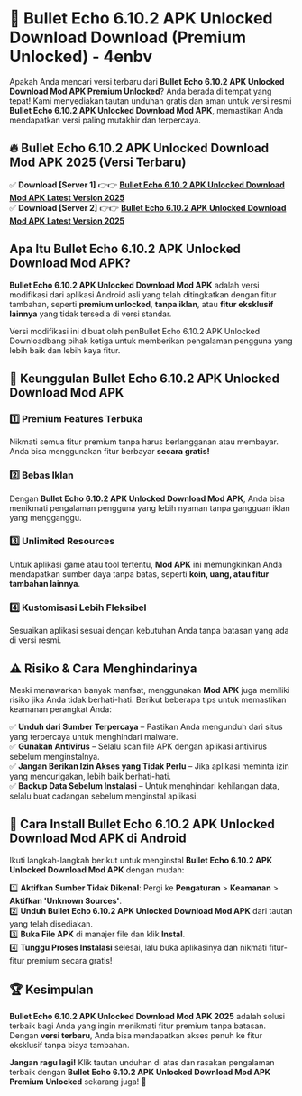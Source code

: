 # 🎯 Bullet Echo 6.10.2 APK Unlocked Download  Download (Premium Unlocked) -  4enbv

Apakah Anda mencari versi terbaru dari **Bullet Echo 6.10.2 APK Unlocked Download Mod APK Premium Unlocked**? Anda berada di tempat yang tepat! Kami menyediakan tautan unduhan gratis dan aman untuk versi resmi **Bullet Echo 6.10.2 APK Unlocked Download Mod APK**, memastikan Anda mendapatkan versi paling mutakhir dan terpercaya.

## 🔥 Bullet Echo 6.10.2 APK Unlocked Download Mod APK 2025 (Versi Terbaru)

✅ **Download [Server 1]** 👉👉 [**Bullet Echo 6.10.2 APK Unlocked Download Mod APK Latest Version 2025**](https://momento.my/?title=Bullet_Echo_6.10.2_APK_Unlocked_Download)  
✅ **Download [Server 2]** 👉👉 [**Bullet Echo 6.10.2 APK Unlocked Download Mod APK Latest Version 2025**](https://momento.my/?title=Bullet_Echo_6.10.2_APK_Unlocked_Download)  

## Apa Itu Bullet Echo 6.10.2 APK Unlocked Download Mod APK?

**Bullet Echo 6.10.2 APK Unlocked Download Mod APK** adalah versi modifikasi dari aplikasi Android asli yang telah ditingkatkan dengan fitur tambahan, seperti **premium unlocked**, **tanpa iklan**, atau **fitur eksklusif lainnya** yang tidak tersedia di versi standar.

Versi modifikasi ini dibuat oleh penBullet Echo 6.10.2 APK Unlocked Downloadbang pihak ketiga untuk memberikan pengalaman pengguna yang lebih baik dan lebih kaya fitur.

## 🎯 Keunggulan Bullet Echo 6.10.2 APK Unlocked Download Mod APK

### 1️⃣ Premium Features Terbuka
Nikmati semua fitur premium tanpa harus berlangganan atau membayar. Anda bisa menggunakan fitur berbayar **secara gratis!**

### 2️⃣ Bebas Iklan
Dengan **Bullet Echo 6.10.2 APK Unlocked Download Mod APK**, Anda bisa menikmati pengalaman pengguna yang lebih nyaman tanpa gangguan iklan yang mengganggu.

### 3️⃣ Unlimited Resources
Untuk aplikasi game atau tool tertentu, **Mod APK** ini memungkinkan Anda mendapatkan sumber daya tanpa batas, seperti **koin, uang, atau fitur tambahan lainnya**.

### 4️⃣ Kustomisasi Lebih Fleksibel
Sesuaikan aplikasi sesuai dengan kebutuhan Anda tanpa batasan yang ada di versi resmi.

## ⚠️ Risiko & Cara Menghindarinya

Meski menawarkan banyak manfaat, menggunakan **Mod APK** juga memiliki risiko jika Anda tidak berhati-hati. Berikut beberapa tips untuk memastikan keamanan perangkat Anda:

✅ **Unduh dari Sumber Terpercaya** – Pastikan Anda mengunduh dari situs yang terpercaya untuk menghindari malware.  
✅ **Gunakan Antivirus** – Selalu scan file APK dengan aplikasi antivirus sebelum menginstalnya.  
✅ **Jangan Berikan Izin Akses yang Tidak Perlu** – Jika aplikasi meminta izin yang mencurigakan, lebih baik berhati-hati.  
✅ **Backup Data Sebelum Instalasi** – Untuk menghindari kehilangan data, selalu buat cadangan sebelum menginstal aplikasi.

## 📌 Cara Install Bullet Echo 6.10.2 APK Unlocked Download Mod APK di Android

Ikuti langkah-langkah berikut untuk menginstal **Bullet Echo 6.10.2 APK Unlocked Download Mod APK** dengan mudah:

1️⃣ **Aktifkan Sumber Tidak Dikenal**: Pergi ke **Pengaturan** > **Keamanan** > **Aktifkan 'Unknown Sources'**.  
2️⃣ **Unduh Bullet Echo 6.10.2 APK Unlocked Download Mod APK** dari tautan yang telah disediakan.  
3️⃣ **Buka File APK** di manajer file dan klik **Instal**.  
4️⃣ **Tunggu Proses Instalasi** selesai, lalu buka aplikasinya dan nikmati fitur-fitur premium secara gratis!

## 🏆 Kesimpulan

**Bullet Echo 6.10.2 APK Unlocked Download Mod APK 2025** adalah solusi terbaik bagi Anda yang ingin menikmati fitur premium tanpa batasan. Dengan **versi terbaru**, Anda bisa mendapatkan akses penuh ke fitur eksklusif tanpa biaya tambahan.

**Jangan ragu lagi!** Klik tautan unduhan di atas dan rasakan pengalaman terbaik dengan **Bullet Echo 6.10.2 APK Unlocked Download Mod APK Premium Unlocked** sekarang juga! 🚀

